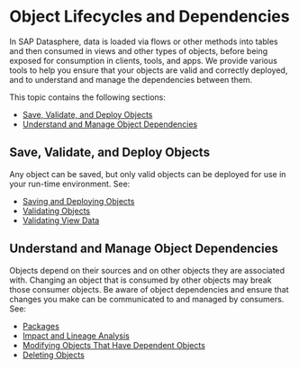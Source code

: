 <!-- loiof0a0e4cace7c4ebd8fabd036638e0f9d -->

# Object Lifecycles and Dependencies

In SAP Datasphere, data is loaded via flows or other methods into tables and then consumed in views and other types of objects, before being exposed for consumption in clients, tools, and apps. We provide various tools to help you ensure that your objects are valid and correctly deployed, and to understand and manage the dependencies between them.

This topic contains the following sections:

-   [Save, Validate, and Deploy Objects](object-lifecycles-and-dependencies-f0a0e4c.md#loiof0a0e4cace7c4ebd8fabd036638e0f9d__section_save_validate_deploy)
-   [Understand and Manage Object Dependencies](object-lifecycles-and-dependencies-f0a0e4c.md#loiof0a0e4cace7c4ebd8fabd036638e0f9d__section_dependencies)



<a name="loiof0a0e4cace7c4ebd8fabd036638e0f9d__section_save_validate_deploy"/>

## Save, Validate, and Deploy Objects

Any object can be saved, but only valid objects can be deployed for use in your run-time environment. See:

-   [Saving and Deploying Objects](saving-and-deploying-objects-7c0b560.md)
-   [Validating Objects](validating-objects-685b1e0.md)
-   [Validating View Data](validating-view-data-ed4063d.md)



<a name="loiof0a0e4cace7c4ebd8fabd036638e0f9d__section_dependencies"/>

## Understand and Manage Object Dependencies

Objects depend on their sources and on other objects they are associated with. Changing an object that is consumed by other objects may break those consumer objects. Be aware of object dependencies and ensure that changes you make can be communicated to and managed by consumers. See:

-   [Packages](packages-a806c67.md)
-   [Impact and Lineage Analysis](impact-and-lineage-analysis-9da4892.md)
-   [Modifying Objects That Have Dependent Objects](modifying-objects-that-have-dependent-objects-f315863.md)
-   [Deleting Objects](deleting-objects-1e69cbb.md)

